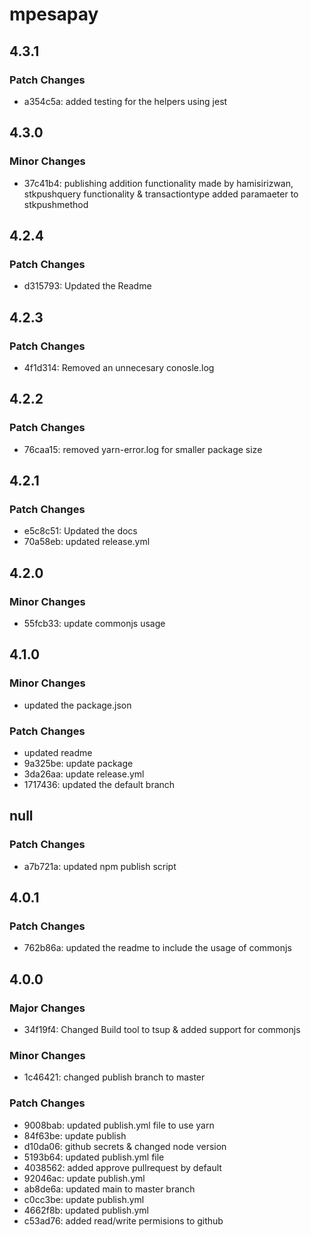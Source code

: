# mpesapay

## 4.3.1

### Patch Changes

- a354c5a: added testing for the helpers using jest

## 4.3.0

### Minor Changes

- 37c41b4: publishing addition functionality made by hamisirizwan, stkpushquery functionality & transactiontype added paramaeter to stkpushmethod

## 4.2.4

### Patch Changes

- d315793: Updated the Readme

## 4.2.3

### Patch Changes

- 4f1d314: Removed an unnecesary conosle.log

## 4.2.2

### Patch Changes

- 76caa15: removed yarn-error.log for smaller package size

## 4.2.1

### Patch Changes

- e5c8c51: Updated the docs
- 70a58eb: updated release.yml

## 4.2.0

### Minor Changes

- 55fcb33: update commonjs usage

## 4.1.0

### Minor Changes

- updated the package.json

### Patch Changes

- updated readme
- 9a325be: update package
- 3da26aa: update release.yml
- 1717436: updated the default branch

## null

### Patch Changes

- a7b721a: updated npm publish script

## 4.0.1

### Patch Changes

- 762b86a: updated the readme to include the usage of commonjs

## 4.0.0

### Major Changes

- 34f19f4: Changed Build tool to tsup & added support for commonjs

### Minor Changes

- 1c46421: changed publish branch to master

### Patch Changes

- 9008bab: updated publish.yml file to use yarn
- 84f63be: update publish
- d10da06: github secrets & changed node version
- 5193b64: updated publish.yml file
- 4038562: added approve pullrequest by default
- 92046ac: update publish.yml
- ab8de6a: updated main to master branch
- c0cc3be: update publish.yml
- 4662f8b: updated publish.yml
- c53ad76: added read/write permisions to github
